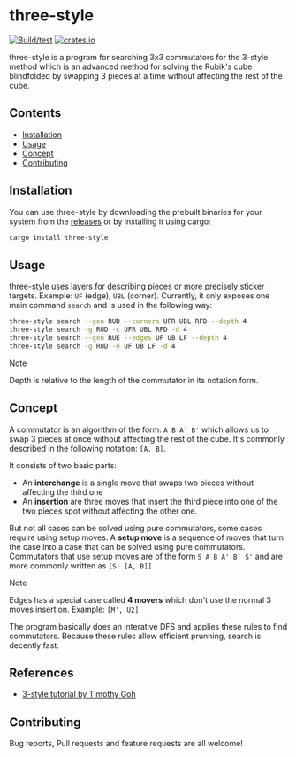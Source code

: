 # three-style

[![Build/test](https://github.com/luckasRanarison/three-style/actions/workflows/ci.yml/badge.svg)](https://github.com/luckasRanarison/three-style/actions/workflows/ci.yml)
[![crates.io](https://img.shields.io/crates/v/three-style)](https://crates.io/crates/three-style)

three-style is a program for searching 3x3 commutators for the 3-style method which is an advanced method for solving the Rubik's cube blindfolded by swapping 3 pieces at a time without affecting the rest of the cube.

## Contents

- [Installation](#installation)
- [Usage](#usage)
- [Concept](#concept)
- [Contributing](#contributing)

## Installation

You can use three-style by downloading the prebuilt binaries for your system from the [releases](https://github.com/luckasRanarison/three-style/releases) or by installing it using cargo:

```bash
cargo install three-style
```

## Usage

three-style uses layers for describing pieces or more precisely sticker targets. Example: `UF` (edge), `UBL` (corner). Currently, it only exposes one main command `search` and is used in the following way:

```bash
three-style search --gen RUD --corners UFR UBL RFD --depth 4
three-style search -g RUD -c UFR UBL RFD -d 4
three-style search --gen RUE --edges UF UB LF --depth 4
three-style search -g RUD -e UF UB LF -d 4
```

> [!NOTE]
> Depth is relative to the length of the commutator in its notation form.

## Concept

A commutator is an algorithm of the form: `A B A' B'` which allows us to swap 3 pieces at once without affecting the rest of the cube. It's commonly described in the following notation: `[A, B]`.

It consists of two basic parts:

- An **interchange** is a single move that swaps two pieces without affecting the third one
- An **insertion** are three moves that insert the third piece into one of the two pieces spot without affecting the other one.

But not all cases can be solved using pure commutators, some cases require using setup moves. A **setup move** is a sequence of moves that turn the case into a case that can be solved using pure commutators. Commutators that use setup moves are of the form `S A B A' B' S'` and are more commonly written as `[S: [A, B]]`

> [!NOTE]
> Edges has a special case called **4 movers** which don't use the normal 3 moves insertion. Example: `[M', U2]`

The program basically does an interative DFS and applies these rules to find commutators. Because these rules allow efficient prunning, search is decently fast.

## References

- [3-style tutorial by Timothy Goh](https://youtu.be/Bq9oz1k5wP4?si=fC3Xi_7j0ehMaepG)

## Contributing

Bug reports, Pull requests and feature requests are all welcome!
